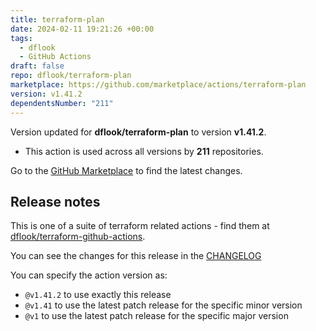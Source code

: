 ```yaml
---
title: terraform-plan
date: 2024-02-11 19:21:26 +00:00
tags:
  - dflook
  - GitHub Actions
draft: false
repo: dflook/terraform-plan
marketplace: https://github.com/marketplace/actions/terraform-plan
version: v1.41.2
dependentsNumber: "211"
---
```



Version updated for **dflook/terraform-plan** to version **v1.41.2**.
- This action is used across all versions by **211** repositories.

Go to the [GitHub Marketplace](https://github.com/marketplace/actions/terraform-plan) to find the latest changes.

## Release notes

This is one of a suite of terraform related actions - find them at [dflook/terraform-github-actions](https://github.com/dflook/terraform-github-actions).

You can see the changes for this release in the [CHANGELOG](https://github.com/dflook/terraform-github-actions/blob/main/CHANGELOG.md)

You can specify the action version as:

- `@v1.41.2` to use exactly this release
- `@v1.41` to use the latest patch release for the specific minor version
- `@v1` to use the latest patch release for the specific major version

